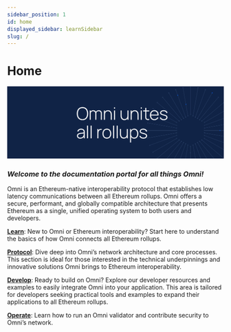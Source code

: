 ```yaml
---
sidebar_position: 1
id: home
displayed_sidebar: learnSidebar
slug: /
---
```


# Home

![omni banner](../static/img/omni-banner.png)

### _Welcome to the documentation portal for all things Omni!_

Omni is an Ethereum-native interoperability protocol that establishes low latency communications between all Ethereum rollups. Omni offers a secure, performant, and globally compatible architecture that presents Ethereum as a single, unified operating system to both users and developers.

[**Learn**](./learn/introduction/introduction.md): New to Omni or Ethereum interoperability? Start here to understand the basics of how Omni connects all Ethereum rollups.

[**Protocol**](./protocol/introduction/introduction.md): Dive deep into Omni’s network architecture and core processes. This section is ideal for those interested in the technical underpinnings and innovative solutions Omni brings to Ethereum interoperability.

[**Develop**](./develop/contracts.md): Ready to build on Omni? Explore our developer resources and examples to easily integrate Omni into your application. This area is tailored for developers seeking practical tools and examples to expand their applications to all Ethereum rollups.

[**Operate**](./operate/introduction/introduction.md): Learn how to run an Omni validator and contribute security to Omni’s network.
